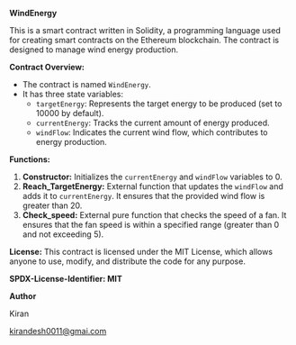 **WindEnergy**

This is a smart contract written in Solidity, a programming language used for creating smart contracts on the Ethereum blockchain. The contract is designed to manage wind energy production.

**Contract Overview:**
- The contract is named `WindEnergy`.
- It has three state variables:
  - `targetEnergy`: Represents the target energy to be produced (set to 10000 by default).
  - `currentEnergy`: Tracks the current amount of energy produced.
  - `windFlow`: Indicates the current wind flow, which contributes to energy production.

**Functions:**
1. **Constructor:** Initializes the `currentEnergy` and `windFlow` variables to 0.
2. **Reach_TargetEnergy:** External function that updates the `windFlow` and adds it to `currentEnergy`. It ensures that the provided wind flow is greater than 20.
3. **Check_speed:** External pure function that checks the speed of a fan. It ensures that the fan speed is within a specified range (greater than 0 and not exceeding 5).

**License:**
This contract is licensed under the MIT License, which allows anyone to use, modify, and distribute the code for any purpose.

**SPDX-License-Identifier: MIT**

**Author**

Kiran 

kirandesh0011@gmai.com
